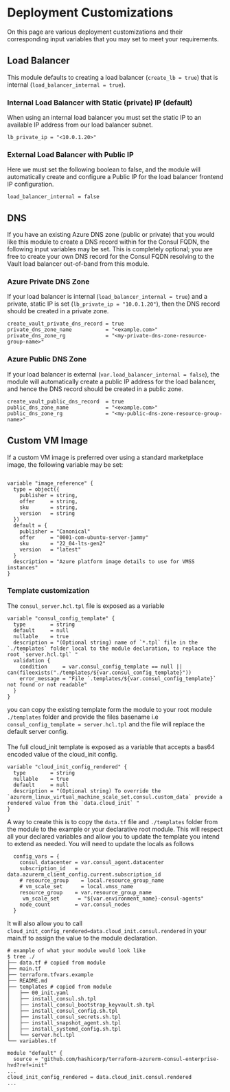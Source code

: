 # Deployment Customizations

On this page are various deployment customizations and their corresponding input variables that you may set to meet your requirements.

## Load Balancer

This module defaults to creating a load balancer (`create_lb = true`) that is internal (`load_balancer_internal = true`).

### Internal Load Balancer with Static (private) IP (default)

When using an internal load balancer you must set the static IP to an available IP address from our load balancer subnet.

```hcl
lb_private_ip = "<10.0.1.20>"
```

### External Load Balancer with Public IP

Here we must set the following boolean to false, and the module will automatically create and configure a Public IP for the load balancer frontend IP configuration.

```hcl
load_balancer_internal = false
```

## DNS

If you have an existing Azure DNS zone (public or private) that you would like this module to create a DNS record within for the Consul  FQDN, the following input variables may be set. This is completely optional; you are free to create your own DNS record for the Consul FQDN resolving to the Vault load balancer out-of-band from this module.

### Azure Private DNS Zone

If your load balancer is internal (`load_balancer_internal = true`) and a private, static IP is set (`lb_private_ip = "10.0.1.20"`), then the DNS record should be created in a private zone.

```hcl
create_vault_private_dns_record = true
private_dns_zone_name           = "<example.com>"
private_dns_zone_rg             = "<my-private-dns-zone-resource-group-name>"
```

### Azure Public DNS Zone

If your load balancer is external (`var.load_balancer_internal = false`), the module will automatically create a public IP address for the load balancer, and hence the DNS record should be created in a public zone.

```hcl
create_vault_public_dns_record  = true
public_dns_zone_name            = "<example.com>"
public_dns_zone_rg              = "<my-public-dns-zone-resource-group-name>"
```

## Custom VM Image

If a custom VM image is preferred over using a standard marketplace image, the following variable may be set:

```hcl

variable "image_reference" {
  type = object({
    publisher = string,
    offer     = string,
    sku       = string,
    version   = string
  })
  default = {
    publisher = "Canonical"
    offer     = "0001-com-ubuntu-server-jammy"
    sku       = "22_04-lts-gen2"
    version   = "latest"
  }
  description = "Azure platform image details to use for VMSS instances"
}
```

### Template customization

The `consul_server.hcl.tpl` file is exposed as a variable

```hcl
variable "consul_config_template" {
  type        = string
  default     = null
  nullable    = true
  description = "(Optional string) name of `*.tpl` file in the `./templates` folder local to the module declaration, to replace the root `server.hcl.tpl` "
  validation {
    condition     = var.consul_config_template == null || can(fileexists("./templates/${var.consul_config_template}"))
    error_message = "File `.templates/${var.consul_config_template}` not found or not readable"
  }
}
```

you can copy the existing template form the module to your root module `./templates` folder and provide the files basename i.e `consul_config_template = server.hcl.tpl` and the file will replace the default server config.

####

The full cloud_init template is exposed as a variable that accepts a bas64 encoded value of the cloud_init config.

```hcl
variable "cloud_init_config_rendered" {
  type        = string
  nullable    = true
  default     = null
  description = "(Optional string) To override the `azurerm_linux_virtual_machine_scale_set.consul.custom_data` provide a rendered value from the `data.cloud_init` "
}

```

A way to create this is to copy the `data.tf` file and `./templates` folder from the module to the example or your declarative root module.
This will respect all your declared variables and allow you to update the template you intend to extend as needed.
You will need to update the locals as follows

```hcl
  config_vars = {
    consul_datacenter = var.consul_agent.datacenter
    subscription_id   = data.azurerm_client_config.current.subscription_id
    # resource_group    = local.resource_group_name
    # vm_scale_set      = local.vmss_name
    resource_group    = var.resource_group_name
     vm_scale_set      = "${var.environment_name}-consul-agents"
    node_count        = var.consul_nodes
  }
```

It will also allow you to call `cloud_init_config_rendered=data.cloud_init.consul.rendered` in your main.tf to assign the value to the module declaration.


```pre
# example of what your module would look like
$ tree ./
├── data.tf # copied from module
├── main.tf
├── terraform.tfvars.example
├── README.md
├── templates # copied from module
│   ├── 00_init.yaml
│   ├── install_consul.sh.tpl
│   ├── install_consul_bootstrap_keyvault.sh.tpl
│   ├── install_consul_config.sh.tpl
│   ├── install_consul_secrets.sh.tpl
│   ├── install_snapshot_agent.sh.tpl
│   ├── install_systemd_config.sh.tpl
│   └── server.hcl.tpl
└── variables.tf

```

```hcl
module "default" {
  source = "github.com/hashicorp/terraform-azurerm-consul-enterprise-hvd?ref=init"
...
cloud_init_config_rendered = data.cloud_init.consul.rendered
...
```
